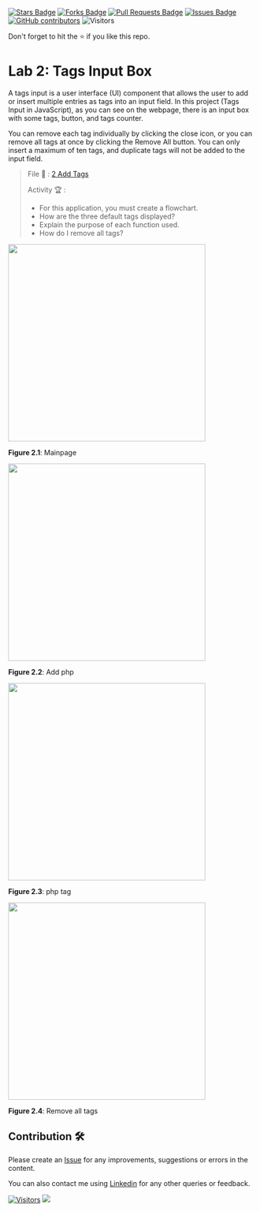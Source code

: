 <a href="https://github.com/drshahizan/learn-php/stargazers"><img src="https://img.shields.io/github/stars/drshahizan/learn-php" alt="Stars Badge"/></a>
<a href="https://github.com/drshahizan/learn-php/network/members"><img src="https://img.shields.io/github/forks/drshahizan/learn-php" alt="Forks Badge"/></a>
<a href="https://github.com/drshahizan/learn-php/pulls"><img src="https://img.shields.io/github/issues-pr/drshahizan/learn-php" alt="Pull Requests Badge"/></a>
<a href="https://github.com/drshahizan/learn-php/issues"><img src="https://img.shields.io/github/issues/drshahizan/learn-php" alt="Issues Badge"/></a>
<a href="https://github.com/drshahizan/learn-php/graphs/contributors"><img alt="GitHub contributors" src="https://img.shields.io/github/contributors/drshahizan/learn-php?color=2b9348"></a>
![Visitors](https://api.visitorbadge.io/api/visitors?path=https%3A%2F%2Fgithub.com%2Fdrshahizan%2Flearn-php&labelColor=%23d9e3f0&countColor=%23697689&style=flat)

Don't forget to hit the :star: if you like this repo.

# Lab 2: Tags Input Box

A tags input is a user interface (UI) component that allows the user to add or insert multiple entries as tags into an input field. In this project (Tags Input in JavaScript), as you can see on the webpage, there is an input box with some tags, button, and tags counter.

You can remove each tag individually by clicking the close icon, or you can remove all tags at once by clicking the Remove All button. You can only insert a maximum of ten tags, and duplicate tags will not be added to the input field.

> File 📁 : [2 Add Tags](./download/2Add%20Tags)
> 
> Activity 🏆 :
> - For this application, you must create a flowchart.
> - How are the three default tags displayed?
> - Explain the purpose of each function used.
> - How do I remove all tags?
> 

<img src="./download/L2adv-a.png" width="400" />

**Figure 2.1**: Mainpage

<img src="./download/L2adv-b.png" width="400" />

**Figure 2.2**: Add php

<img src="./download/L2adv-c.png" width="400" />

**Figure 2.3**: php tag

<img src="./download/L2adv-d.png" width="400" />

**Figure 2.4**: Remove all tags

## Contribution 🛠️
Please create an [Issue](https://github.com/drshahizan/learn-php/issues) for any improvements, suggestions or errors in the content.

You can also contact me using [Linkedin](https://www.linkedin.com/in/drshahizan/) for any other queries or feedback.

[![Visitors](https://api.visitorbadge.io/api/visitors?path=https%3A%2F%2Fgithub.com%2Fdrshahizan&labelColor=%23697689&countColor=%23555555&style=plastic)](https://visitorbadge.io/status?path=https%3A%2F%2Fgithub.com%2Fdrshahizan)
![](https://hit.yhype.me/github/profile?user_id=81284918)

